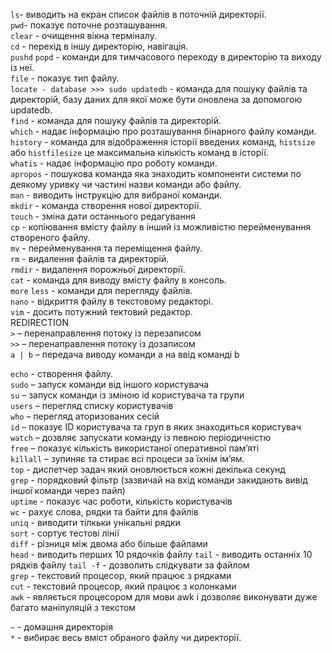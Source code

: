 `ls`- виводить на екран список файлів в поточній директорії.\
`pwd`- показує поточне розташування.\
`clear` - очищення вікна терміналу.\
`cd` - перехід в іншу директорію, навігація.\
`pushd` `popd` - команди для тимчасового переходу в директорію та виходу із неї.\
`file` - показує тип файлу.\
`locate - database >>> sudo updatedb` - команда для пошуку файлів та директорій, базу даних для якої може бути оновлена за допомогою updatedb.\
`find` - команда для пошуку файлів та директорій.\
`which` - надає інформацію про розташування бінарного файлу команди.\
`history` - команда для відображення історії введених команд, `histsize` або `histfilesize` це максимальна кількість команд в історії.\
`whatis` - надає інформацію про роботу команди.\
`apropos` - пошукова команда яка знаходить компоненти системи по деякому уривку чи частині назви команди або файлу.\
`man` - виводить інструкцію для вибраної команди.\
`mkdir` - команда створення нової директорії.\
`touch` - зміна дати останнього редагування\
`cp` - копіювання вмісту файлу в інший із можливістю перейменування створеного файлу.\
`mv` - перейменування та переміщення файлу.\
`rm` - видалення файлів та директорій.\
`rmdir` - видалення порожньої директорії.\
`cat` - команда для виводу вмісту файлу в консоль.\
`more` `less` - команди для перегляду файлів.\
`nano` - відкриття файлу в текстовому редакторі.\
`vim` - досить потужний тектовий редактор.\
REDIRECTION\
 `>` – перенаправлення потоку із перезаписом\
 `>>` – перенаправлення потоку із дозаписом\
 `a | b` – передача виводу команди a на ввід команді b
 
`echo` - створення файлу.\
`sudo` – запуск команди від іншого користувача\
`su` – запуск команди із зміною id користувача та групи\
`users` – перегляд списку користувачів\
`who` – перегляд аторизованих сесій\
`id` – показує ID користувача та груп в яких знаходиться користувач\
`watch` – дозвляє запускати команду із певною періодичністю\
`free` – показує кількість використаної оперативної памʼяті\
`killall` –  зупиняє та стирає всі процеси за їхнім імʼям.\
`top` - диспетчер задач який оновлюється кожні декілька секунд\
`grep` - порядковий фільтр (зазвичай на вхід команди закидають вивід іншої команди через пайп)\
`uptime` - показує час роботи, кількість користувачів\
`wc` - рахує слова, рядки та байти для файлів\
`uniq` - виводити тілкьки унікальні рядки\
`sort` - сортує тестові лінії\
`diff` - різниця між двома або більше файлами\
`head` - виводить перших 10 рядочків файлу `tail` - виводить останніх 10 рядків файлу  `tail -f` - дозволить слідкувати за файлом \
`grep` - текстовий процесор, який працює з рядками\
`сut` - текстовий процесор, який працює з колонками\
`awk` - являється процесором для мови awk і дозволяє виконувати дуже багато маніпуляцій з текстом

`~` - домашня директорія\
`*` - вибирає весь вміст обраного файлу чи директорії.
